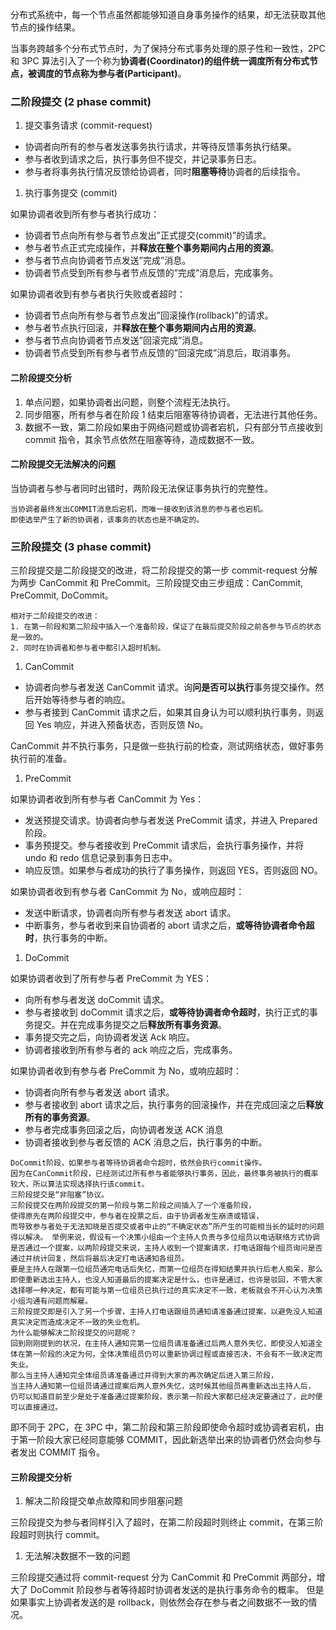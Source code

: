 分布式系统中，每一个节点虽然都能够知道自身事务操作的结果，却无法获取其他节点的操作结果。

当事务跨越多个分布式节点时，为了保持分布式事务处理的原子性和一致性，2PC 和 3PC 算法引入了一个称为**协调者(Coordinator)**的组件统一调度所有分布式节点，被调度的节点称为**参与者(Participant)**。

### 二阶段提交 (2 phase commit)

1. 提交事务请求 (commit-request)

- 协调者向所有的参与者发送事务执行请求，并等待反馈事务执行结果。
- 参与者收到请求之后，执行事务但不提交，并记录事务日志。
- 参与者将事务执行情况反馈给协调者，同时**阻塞等待**协调者的后续指令。

1. 执行事务提交 (commit)

如果协调者收到所有参与者执行成功：

- 协调者节点向所有参与者节点发出”正式提交(commit)”的请求。
- 参与者节点正式完成操作，并**释放在整个事务期间内占用的资源**。
- 参与者节点向协调者节点发送”完成”消息。
- 协调者节点受到所有参与者节点反馈的”完成”消息后，完成事务。

如果协调者收到有参与者执行失败或者超时：

- 协调者节点向所有参与者节点发出”回滚操作(rollback)”的请求。
- 参与者节点执行回滚，并**释放在整个事务期间内占用的资源**。
- 参与者节点向协调者节点发送”回滚完成”消息。
- 协调者节点受到所有参与者节点反馈的”回滚完成”消息后，取消事务。

#### 二阶段提交分析

1. 单点问题，如果协调者出问题，则整个流程无法执行。
2. 同步阻塞，所有参与者在阶段 1 结束后阻塞等待协调者，无法进行其他任务。
3. 数据不一致，第二阶段如果由于网络问题或协调者宕机，只有部分节点接收到 commit 指令，其余节点依然在阻塞等待，造成数据不一致。

#### 二阶段提交无法解决的问题

当协调者与参与者同时出错时，两阶段无法保证事务执行的完整性。

```
当协调者最终发出COMMIT消息后宕机，而唯一接收到该消息的参与者也宕机。
即使选举产生了新的协调者，该事务的状态也是不确定的。
```

### 三阶段提交 (3 phase commit)

三阶段提交是二阶段提交的改进，将二阶段提交的第一步 commit-request 分解为两步 CanCommit 和 PreCommit。三阶段提交由三步组成：CanCommit, PreCommit, DoCommit。

```
相对于二阶段提交的改进：
1. 在第一阶段和第二阶段中插入一个准备阶段，保证了在最后提交阶段之前各参与节点的状态是一致的。
2. 同时在协调者和参与者中都引入超时机制。
```

1. CanCommit

- 协调者向参与者发送 CanCommit 请求。询**问是否可以执行**事务提交操作。然后开始等待参与者的响应。
- 参与者接到 CanCommit 请求之后，如果其自身认为可以顺利执行事务，则返回 Yes 响应，并进入预备状态，否则反馈 No。

CanCommit 并不执行事务，只是做一些执行前的检查，测试网络状态，做好事务执行前的准备。

1. PreCommit

如果协调者收到所有参与者 CanCommit 为 Yes：

- 发送预提交请求。协调者向参与者发送 PreCommit 请求，并进入 Prepared 阶段。
- 事务预提交。参与者接收到 PreCommit 请求后，会执行事务操作，并将 undo 和 redo 信息记录到事务日志中。
- 响应反馈。如果参与者成功的执行了事务操作，则返回 YES，否则返回 NO。

如果协调者收到有参与者 CanCommit 为 No，或响应超时：

- 发送中断请求，协调者向所有参与者发送 abort 请求。
- 中断事务，参与者收到来自协调者的 abort 请求之后，**或等待协调者命令超时**，执行事务的中断。

1. DoCommit

如果协调者收到了所有参与者 PreCommit 为 YES：

- 向所有参与者发送 doCommit 请求。
- 参与者接收到 doCommit 请求之后，**或等待协调者命令超时**，执行正式的事务提交。并在完成事务提交之后**释放所有事务资源**。
- 事务提交完之后，向协调者发送 Ack 响应。
- 协调者接收到所有参与者的 ack 响应之后，完成事务。

如果协调者收到有参与者 PreCommit 为 No，或响应超时：

- 协调者向所有参与者发送 abort 请求。
- 参与者接收到 abort 请求之后，执行事务的回滚操作，并在完成回滚之后**释放所有的事务资源**。
- 参与者完成事务回滚之后，向协调者发送 ACK 消息
- 协调者接收到参与者反馈的 ACK 消息之后，执行事务的中断。

```
DoCommit阶段，如果参与者等待协调者命令超时，依然会执行commit操作。
因为在CanCommit阶段，已经测试过所有参与者能够执行事务，因此，最终事务被执行的概率较大，所以算法实现选择执行该commit。
三阶段提交是“非阻塞”协议。
三阶段提交在两阶段提交的第一阶段与第二阶段之间插入了一个准备阶段，
使得原先在两阶段提交中，参与者在投票之后，由于协调者发生崩溃或错误，
而导致参与者处于无法知晓是否提交或者中止的“不确定状态”所产生的可能相当长的延时的问题得以解决。 举例来说，假设有一个决策小组由一个主持人负责与多位组员以电话联络方式协调是否通过一个提案，以两阶段提交来说，主持人收到一个提案请求，打电话跟每个组员询问是否通过并统计回复，然后将最后决定打电话通知各组员。
要是主持人在跟第一位组员通完电话后失忆，而第一位组员在得知结果并执行后老人痴呆，那么即使重新选出主持人，也没人知道最后的提案决定是什么，也许是通过，也许是驳回，不管大家选择哪一种决定，都有可能与第一位组员已执行过的真实决定不一致，老板就会不开心认为决策小组沟通有问题而解雇。
三阶段提交即是引入了另一个步骤，主持人打电话跟组员通知请准备通过提案，以避免没人知道真实决定而造成决定不一致的失业危机。
为什么能够解决二阶段提交的问题呢？
回到刚刚提到的状况，在主持人通知完第一位组员请准备通过后两人意外失忆，即使没人知道全体在第一阶段的决定为何，全体决策组员仍可以重新协调过程或直接否决，不会有不一致决定而失业。
那么当主持人通知完全体组员请准备通过并得到大家的再次确定后进入第三阶段，
当主持人通知第一位组员请通过提案后两人意外失忆，这时候其他组员再重新选出主持人后，
仍可以知道目前至少是处于准备通过提案阶段，表示第一阶段大家都已经决定要通过了，此时便可以直接通过。
```

即不同于 2PC，在 3PC 中，第二阶段和第三阶段即使命令超时或协调者宕机，由于第一阶段大家已经同意能够 COMMIT，因此新选举出来的协调者仍然会向参与者发出 COMMIT 指令。

#### 三阶段提交分析

1. 解决二阶段提交单点故障和同步阻塞问题

三阶段提交为参与者同样引入了超时，在第二阶段超时则终止 commit，在第三阶段超时则执行 commit。

1. 无法解决数据不一致的问题

三阶段提交通过将 commit-request 分为 CanCommit 和 PreCommit 两部分，增大了 DoCommit 阶段参与者等待超时协调者发送的是执行事务命令的概率。
但是如果事实上协调者发送的是 rollback，则依然会存在参与者之间数据不一致的情况。
